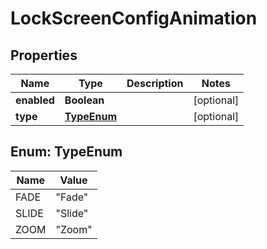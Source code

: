 # LockScreenConfigAnimation

## Properties

| Name        | Type                      | Description | Notes      |
|-------------|---------------------------|-------------|------------|
| **enabled** | **Boolean**               |             | [optional] |
| **type**    | [**TypeEnum**](#TypeEnum) |             | [optional] |

## Enum: TypeEnum

| Name  | Value             |
|-------|-------------------|
| FADE  | &quot;Fade&quot;  |
| SLIDE | &quot;Slide&quot; |
| ZOOM  | &quot;Zoom&quot;  |



